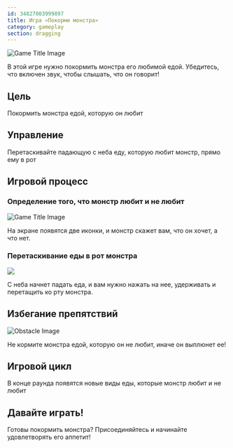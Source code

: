 ```yaml
---
id: 34827003999897
title: Игра «Покорми монстра»
category: gameplay
section: dragging
---
```

![Game Title Image](https://help.studycat.com/hc/article_attachments/34827003977625)

В этой игре нужно покормить монстра его любимой едой. Убедитесь, что включен звук, чтобы слышать, что он говорит!

## Цель

Покормить монстра едой, которую он любит

## Управление 

Перетаскивайте падающую с неба еду, которую любит монстр, прямо ему в рот

## Игровой процесс

### Определение того, что монстр любит и не любит

![Game Title Image](https://help.studycat.com/hc/article_attachments/34827003977625)

На экране появятся две иконки, и монстр скажет вам, что он хочет, а что нет.

### Перетаскивание еды в рот монстра

![](https://help.studycat.com/hc/article_attachments/34976665858457)

С неба начнет падать еда, и вам нужно нажать на нее, удерживать и перетащить ко рту монстра.

## Избегание препятствий

![Obstacle Image](https://help.studycat.com/hc/article_attachments/34826992367897)

Не кормите монстра едой, которую он не любит, иначе он выплюнет ее!

## Игровой цикл

В конце раунда появятся новые виды еды, которые монстр любит и не любит

## Давайте играть!

Готовы покормить монстра? Присоединяйтесь и начинайте удовлетворять его аппетит!


